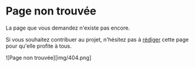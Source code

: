 # Page non trouvée

La page que vous demandez n'existe pas encore.

Si vous souhaitez contribuer au projet, n'hésitez pas à [rédiger](../CONTRIBUTE.md) cette page pour qu'elle profite à tous.

![Page non trouvée][img/404.png]
